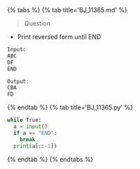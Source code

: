 {% tabs %}
{% tab title='BJ_11365.md' %}

> Question

* Print reversed form until END

```txt
Input:
ABC
DF
END

Output:
CBA
FD
```

{% endtab %}
{% tab title='BJ_11365.py' %}

```py
while True:
  a = input()
  if a == "END":
    break
  print(a[::-1])
```

{% endtab %}
{% endtabs %}
